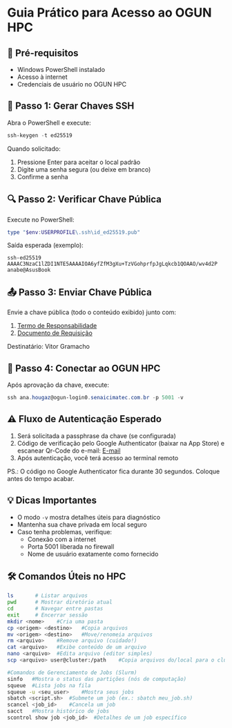 # Guia Prático para Acesso ao OGUN HPC

## 📌 Pré-requisitos
- Windows PowerShell instalado
- Acesso à internet
- Credenciais de usuário no OGUN HPC

## 🔑 Passo 1: Gerar Chaves SSH
Abra o PowerShell e execute:

```powershell
ssh-keygen -t ed25519
```

Quando solicitado:
1. Pressione Enter para aceitar o local padrão
2. Digite uma senha segura (ou deixe em branco)
3. Confirme a senha

## 🔍 Passo 2: Verificar Chave Pública
Execute no PowerShell:

```powershell
type "$env:USERPROFILE\.ssh\id_ed25519.pub"
```

Saída esperada (exemplo):
```
ssh-ed25519 AAAAC3NzaC1lZDI1NTE5AAAAIOA6yfZfM3gXu+TzVGohprfpJgLqkcb1QOAAO/wv4d2P anabe@AsusBook
```

## 📤 Passo 3: Enviar Chave Pública
Envie a chave pública (todo o conteúdo exibido) junto com:
1. [Termo de Responsabilidade](https://sesibahia-my.sharepoint.com/:b:/g/personal/vitor_fraga_fieb_org_br/EeiPitiLcZRPncZNKUzEOG0BwJitEcyW7C0CKa2JfI_UqA?e=xeQswc)
2. [Documento de Requisição](https://sesibahia-my.sharepoint.com/:b:/g/personal/vitor_fraga_fieb_org_br/EWYzXHT1uDtHkyJOIEm6l9EBGzLE4UTm3rpIOe22t21RRw?e=HEWXbv)

Destinatário: Vitor Gramacho

## 🔌 Passo 4: Conectar ao OGUN HPC
Após aprovação da chave, execute:

```powershell
ssh ana.hougaz@ogun-login0.senaicimatec.com.br -p 5001 -v
```

## ⚠️ Fluxo de Autenticação Esperado
1. Será solicitada a passphrase da chave (se configurada)
2. Código de verificação pelo Google Authenticator (baixar na App Store) e escanear Qr-Code do e-mail: [E-mail](https://outlook.office365.com/mail/inbox/id/AAQkADY3NDRhOGE3LTdhY2UtNDM5Yi05NTg0LTgwZTY2MmM5YzUwOAAQAMaIrmdX3UlNpvoLBl1B2H4%3D) 
3. Após autenticação, você terá acesso ao terminal remoto

PS.: O código no Google Authenticator fica durante 30 segundos. Coloque antes do tempo acabar.

## 💡 Dicas Importantes
- O modo `-v` mostra detalhes úteis para diagnóstico
- Mantenha sua chave privada em local seguro
- Caso tenha problemas, verifique:
  - Conexão com a internet
  - Porta 5001 liberada no firewall
  - Nome de usuário exatamente como fornecido

## 🛠️ Comandos Úteis no HPC
```bash
ls       # Listar arquivos
pwd      # Mostrar diretório atual
cd       # Navegar entre pastas
exit     # Encerrar sessão
mkdir <nome>	#Cria uma pasta
cp <origem> <destino>	#Copia arquivos
mv <origem> <destino>	#Move/renomeia arquivos
rm <arquivo>	#Remove arquivo (cuidado!)
cat <arquivo>	#Exibe conteúdo de um arquivo
nano <arquivo>	#Edita arquivo (editor simples)
scp <arquivo> user@cluster:/path	#Copia arquivos do/local para o cluster

#Comandos de Gerenciamento de Jobs (Slurm)
sinfo	#Mostra o status das partições (nós de computação)
squeue	#Lista jobs na fila
squeue -u <seu_user>	#Mostra seus jobs
sbatch <script.sh>	#Submete um job (ex.: sbatch meu_job.sh)
scancel <job_id>	#Cancela um job
sacct	#Mostra histórico de jobs
scontrol show job <job_id>	#Detalhes de um job específico
```
